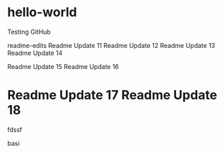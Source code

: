 # hello-world
Testing GitHub

readme-edits
Readme Update 11
Readme Update 12
Readme Update 13
Readme Update 14

Readme Update 15
Readme Update 16

Readme Update 17
Readme Update 18
=======
fdssf

basi
